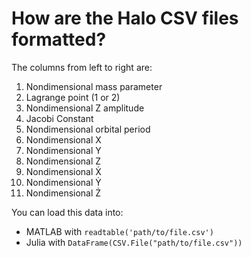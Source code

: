 # How are the Halo CSV files formatted?

The columns from left to right are: 
1.  Nondimensional mass parameter
2.  Lagrange point (1 or 2)
3.  Nondimensional Z amplitude
4.  Jacobi Constant
5.  Nondimensional orbital period
6.  Nondimensional X
7.  Nondimensional Y
8.  Nondimensional Z
9.  Nondimensional Ẋ
10. Nondimensional Ẏ
11. Nondimensional Ż

You can load this data into:
* MATLAB with `readtable('path/to/file.csv')`
* Julia with `DataFrame(CSV.File("path/to/file.csv"))`

